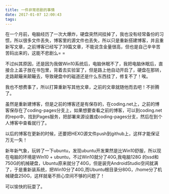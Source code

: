 ```yaml
---
title: 一件非常悲剧的事情
date: 2017-01-07 12:00:43
tags:
---
```


在一个月前，电脑经历了一次大爆炸，硬盘突然间挂掉了，我也没有经常备份的习惯，所以很多文件丢失，博客里的源文件也丢失，所以只是重新搭建博客，并且重新写文章，之前博客已经写了39篇文章，不能说含金量很高，但也是自己辛辛苦苦码出来的，这能不悲剧么= =

不过纠其原因，还是因为我做Win10系统后，电脑休眠不了，我把电脑休眠后，直接合上盖子放在书包里，背着去实验室了，但是路上他自动开启了，硬盘在那转，走路颠簸来颠簸去，导致硬盘中的磁道还是什么东西挂了，修复不了！唉。

我也不想费事了，所以打算重新写其他文章，之前的文章就随他而去吧！不折腾了。
<!--more-->

虽然是重新建博客，但是之前的博客还是有保存的，在coding.net上，之前的博客保存在了coding-pages分支上，如果想要查看之前的博客，可以到coding.net的repo中，找到Pages服务，把部署来源设置成coding-pages分支，然后在到个人博客中查看就行了。




以后的博客在更新的时候，还要把HEXO源文件push到github上，这样才能保证万无一失！

新年新气象，玩转了一下ubuntu，发现ubuntu开发果然是比Win10舒服，所以现在电脑的环境是WIn10 + ubuntu，不过Win10就分了40G,我电脑128G 的ssd和750G的机械硬盘，Ubuntu原来就分了40G，但是装完AndroidStudio空间就满了，于是重新装系统，把Win10分了40G,而Ubuntu根目录分80G，/home分了机械硬盘250G，这样就毫不担心空间不够的问题了！

可以愉快的玩耍了。
